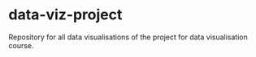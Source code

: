 # data-viz-project
Repository for all data visualisations of the project for data visualisation course.
